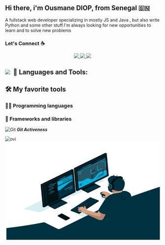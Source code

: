 

## Hi there, i'm Ousmane DIOP,  from Senegal 🇸🇳

A fullstack web developer specializing in mostly JS and Java  , but also write Python and some other stuff.I'm always looking for new opportunities to learn and to solve new problems



### Let's Connect :coffee:

<p align="center">
<a href="https://www.linkedin.com/in/ousmane-diop-5792a5170" target="_blank" alt="My LinkedIn"> 
  <img src="https://img.shields.io/badge/linkedin-%230077B5.svg?&style=for-the-badge&logo=linkedin&logoColor=white" />
</a>
<a href="https://twitter.com/ouznoreyni221" target="_blank" alt="Follow Me on Twitter"> 
    <img src="https://img.shields.io/badge/twitter-%231DA1F2.svg?&style=for-the-badge&logo=twitter&logoColor=white" />
</a>
<a href="mailto:ousmanediop1297@gmail.com" target="_blank" alt="Send me a email"> 
    <img src="https://img.shields.io/badge/gmail-fefefe?style=for-the-badge&logo=gmail&logoColor=yellow" />
</a>
</p>

## <img src="https://media.giphy.com/media/iY8CRBdQXODJSCERIr/giphy.gif" width="30px">&nbsp; 🚀 Languages and Tools:

<!--
##  Languages: 

<img src="https://img.shields.io/badge/javascript-%23F7DF1E.svg?&style=for-the-badge&logo=javascript&logoColor=white" />   <img src="https://img.shields.io/badge/python-%233776AB.svg?&style=for-the-badge&logo=python&logoColor=FFD43B" />  <img src="https://img.shields.io/badge/Java-fefefe?style=for-the-badge&logo=java&logoColor=ec0000"/>

##  Backend: 

<img src="https://img.shields.io/badge/Node.js-303030?style=for-the-badge&logo=node.js&logoColor=white%22"/>   <img src="https://img.shields.io/badge/springboot-white?style=for-the-badge&logo=springboot&logoColor=white%22"/>  <img src="https://img.shields.io/badge/Django-092E20?style=for-the-badge&logo=django&logoColor=white" />
##  Frontend: 

<img src="https://img.shields.io/badge/react-%2361DAFB.svg?&style=for-the-badge&logo=react&logoColor=white" /> <img src="https://img.shields.io/badge/angular-red?style=for-the-badge&logo=angular&logoColor=white"/>  <img src="https://img.shields.io/badge/next.js-303030?style=for-the-badge&logo=next.js&logoColor=white"/> <img src="https://img.shields.io/badge/bootstrap-fefefe?style=for-the-badge&logo=bootstrap&logoColor=blue" /> <img src="https://img.shields.io/badge/tailwind-fefefe?style=for-the-badge&logo=tailwind&logoColor=blue" />

##  Mobile: 

<img src="https://img.shields.io/badge/React_Native-61DAFB?style=for-the-badge&logo=react&logoColor=white" /> <img src="https://img.shields.io/badge/ionic-fefefe?style=for-the-badge&logo=ionic&logoColor=blue" />

##  Other tools: 
   <img src="https://img.shields.io/badge/redux-fefefe?style=for-the-badge&logo=redux&logoColor=purple"/>  <img src="https://img.shields.io/badge/docker-fefefe?style=for-the-badge&logo=docker&logoColor=blue"/> <img src="https://img.shields.io/badge/bitbucket-fefefe?style=for-the-badge&logo=bitbucket&logoColor=blue"/> <img src="https://img.shields.io/badge/figma-fefefe?style=for-the-badge&logo=figma&logoColor=green"/> <img src="https://img.shields.io/badge/trello-fefefe?style=for-the-badge&logo=trello&logoColor=blue"/> <img src="https://img.shields.io/badge/heroku-fefefe?style=for-the-badge&logo=heroku&logoColor=000"/> <img src="https://img.shields.io/badge/wordpress-fefefe?style=for-the-badge&logo=wordpress&logoColor=000"/>
-->

<!---
<img src="https://img.shields.io/badge/java-fefefe?style=for-the-badge&logo=java&logoColor=red"/> <img src="https://img.shields.io/badge/SPRING_BOOT-green?style=for-the-badge&logo=spring&logoColor=fefefe"/>
-->
## 🛠️ My favorite tools

### 👨‍💻 Programming languages

<p>

</p>

### 🧰 Frameworks and libraries

<p>
 
</p>

 <img src="https://media.giphy.com/media/W5eoZHPpUx9sapR0eu/giphy.gif" width="30px" alt="Git"/>&nbsp;<i><b>Git Activeness</b></i></p>
 <p>
<img align="left" src="https://github-readme-stats.vercel.app/api/top-langs?username=ouznoreyni&show_icons=true&locale=en&layout=compact&theme=chartreuse-dark" alt="ovi" />
 <img align="right" alt="GIF" src="https://github.com/ouznoreyni/ouznoreyni/blob/main/code.gif?raw=true" width="500" height="320" />
  </p>


